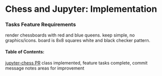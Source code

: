 # Chess and Jupyter: Implementation

### Tasks Feature Requirements
render chessboards with red and blue queens. keep simple, no graphics/icons.
board is 8x8 squares white and black checker pattern.


#### Table of Contents:

[jupyter-chess PR](https://github.com/MasonChance/chess-board/pull/1)
class implemented, feature tasks complete, commit message notes areas for improvement